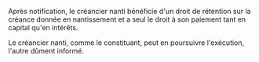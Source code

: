 Après notification, le créancier nanti bénéficie d'un droit de rétention sur la créance donnée en nantissement et a seul le droit à son paiement tant en capital qu'en intérêts.

Le créancier nanti, comme le constituant, peut en poursuivre l'exécution, l'autre dûment informé.
